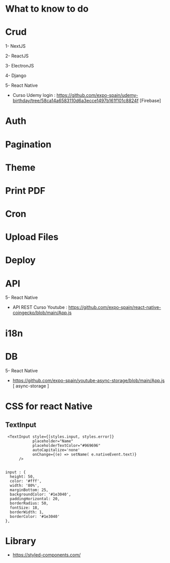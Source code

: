 # What to know to do

# Crud
1- NextJS

2- ReactJS

3- ElectronJS

4- Django

5- React Native
- Curso Udemy login : https://github.com/expo-spain/udemy-birthday/tree/58ca14a6583110d6a3ecce1497b161f101c8824f [Firebase]

# Auth

# Pagination

# Theme

# Print PDF

# Cron

# Upload Files

# Deploy

# API

5- React Native
- API REST Curso Youtube : https://github.com/expo-spain/react-native-coingecko/blob/main/App.js

# i18n

# DB
5- React Native
- https://github.com/expo-spain/youtube-async-storage/blob/main/App.js [ async-storage ]

# CSS for react Native
## TextInput
```
 <TextInput style={[styles.input, styles.error]}
            placeholder="Name"
            placeholderTextColor="#969696"
            autoCapitalize='none'
            onChange={(e) => setName( e.nativeEvent.text)}
      />
      
      
input : {
  height: 50,
  color: '#fff',
  width: '80%',
  marginBottom: 25,
  backgroundColor: '#1e3040',
  paddingHorizontal: 20,
  borderRadius: 50,
  fontSize: 18,
  borderWidth: 1,
  borderColor: '#1e3040'
},
 ```
 
 # Library
 - https://styled-components.com/



